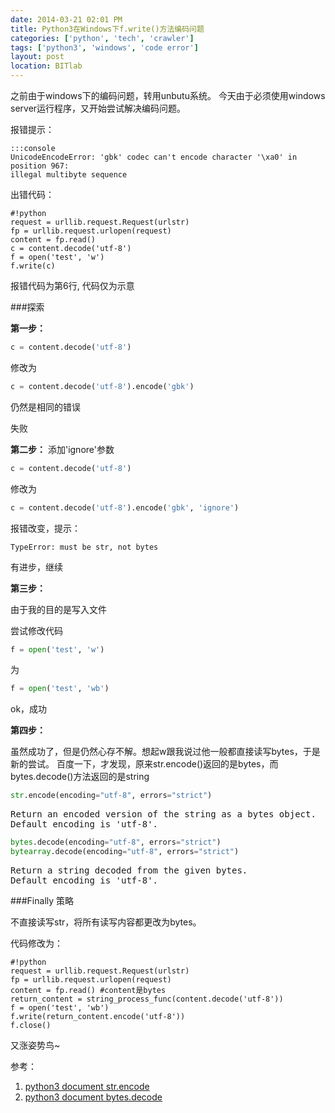 ```yaml
---
date: 2014-03-21 02:01 PM
title: Python3在Windows下f.write()方法编码问题
categories: ['python', 'tech', 'crawler']
tags: ['python3', 'windows', 'code error']
layout: post
location: BITlab
---
```

之前由于windows下的编码问题，转用unbutu系统。
今天由于必须使用windows server运行程序，又开始尝试解决编码问题。

报错提示：

	:::console
	UnicodeEncodeError: 'gbk' codec can't encode character '\xa0' in position 967: 
	illegal multibyte sequence
出错代码：

	#!python
	request = urllib.request.Request(urlstr)
	fp = urllib.request.urlopen(request)
	content = fp.read()
	c = content.decode('utf-8')
	f = open('test', 'w')
	f.write(c)

报错代码为第6行, 代码仅为示意

<!--break-->

###探索

**第一步：**

```python
c = content.decode('utf-8')
```
修改为
```python
c = content.decode('utf-8').encode('gbk')
```
仍然是相同的错误

失败

**第二步：**
添加'ignore'参数
```python
c = content.decode('utf-8')
```
修改为

```python
c = content.decode('utf-8').encode('gbk', 'ignore')
```
报错改变，提示：
```console
TypeError: must be str, not bytes
```
有进步，继续

**第三步：**

由于我的目的是写入文件

尝试修改代码

```python
f = open('test', 'w')
```
为
```python
f = open('test', 'wb')
```
ok，成功

**第四步：**

虽然成功了，但是仍然心存不解。想起w跟我说过他一般都直接读写bytes，于是新的尝试。
百度一下，才发现，原来str.encode()返回的是bytes，而bytes.decode()方法返回的是string
```python
str.encode(encoding="utf-8", errors="strict")
```
<pre>
Return an encoded version of the string as a bytes object. 
Default encoding is 'utf-8'.
</pre>
```python
bytes.decode(encoding="utf-8", errors="strict")
bytearray.decode(encoding="utf-8", errors="strict")
```
<pre>Return a string decoded from the given bytes. 
Default encoding is 'utf-8'. </pre>

###Finally 策略

不直接读写str，将所有读写内容都更改为bytes。

代码修改为：

	#!python
	request = urllib.request.Request(urlstr)
	fp = urllib.request.urlopen(request)
	content = fp.read() #content是bytes
	return_content = string_process_func(content.decode('utf-8'))	
	f = open('test', 'wb')
	f.write(return_content.encode('utf-8'))
	f.close()

又涨姿势鸟~

参考：

 1. [python3 document str.encode](http://docs.python.org/3.2/library/stdtypes.html#str.encode)
 2. [python3 document bytes.decode](http://docs.python.org/3.2/library/stdtypes.html#bytes.decode)
